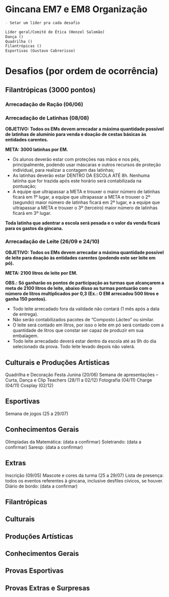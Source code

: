 # Gincana EM7 e EM8 Organização


```markdown
- Setar um líder pra cada desafio

Líder geral/Comitê de Ética (Henzel Salomão) 
Dança () 
Quadrilha ()
Filantrópicas ()
Esportivas (Gustavo Cabrerisso)
```



# Desafios (por ordem de ocorrência)



## Filantrópicas (3000 pontos)

### Arrecadação de Ração (06/06)

### Arrecadação de Latinhas (08/08)

**OBJETIVO: Todos os EMs devem arrecadar a máxima quantidade possível de latinhas de alumínio para venda e doação de cestas básicas às entidades carentes.**

**META: 3000 latinhas por EM.**

- Os alunos deverão estar com proteções nas mãos e nos pés, principalmente, podendo usar máscaras e outros recursos de proteção individual, para realizar a contagem das latinhas;
- As latinhas deverão estar DENTRO DA ESCOLA ATÉ 8h. Nenhuma latinha que for trazida após este horário será contabilizada na pontuação;
- A equipe que ultrapassar a META e trouxer o maior número de latinhas ficará em 1º lugar, a equipe que ultrapassar a META e trouxer o 2º (segundo) maior número de latinhas ficará em 2º lugar, e a equipe que ultrapassar a META e trouxer o 3º (terceiro) maior número de latinhas ficará em 3º lugar.

**Toda latinha que adentrar a escola será pesada e o valor da venda ficará para os gastos da gincana.**

### Arrecadação de Leite (26/09 e 24/10)

**OBJETIVO: Todos os EMs devem arrecadar a máxima quantidade possível de leite para doação às entidades carentes (podendo este ser leite em pó).**

**META: 2100 litros de leite por EM.**

**OBS.: Só ganharão os pontos de participação as turmas que alcançarem a meta de 2100 litros de leite, abaixo disso as turmas pontuarão com o número de litros multiplicados por 0,3 (Ex.: O EM arrecadou 500 litros e ganha 150 pontos).**


- Todo leite arrecadado fora da validade não contará (1 mês após a data de entrega).
- Não serão contabilizados pacotes de “Composto Lácteo” ou similar.
- O leite será contado em litros, por isso o leite em pó será contado com a quantidade de litros que constar ser capaz de produzir em sua embalagem.
- Todo leite arrecadado deverá estar dentro da escola até as 9h do dia selecionado da prova. Todo leite levado depois não valerá.

## Culturais e Produções Artísticas
Quadrilha e Decoração Festa Junina (20/06)
Semana de apresentações – Curta, Dança e Clip Teachers (28/11 a 02/12)
Fotografia (04/11)
Charge (04/11)
Cosplay (02/12)

## Esportivas
Semana de jogos (25 a 29/07)

## Conhecimentos Gerais
Olimpíadas da Matemática: (data a confirmar)
Soletrando: (data a confirmar)
Saresp: (data a confirmar)

## Extras
Inscrição (09/05)
Mascote e cores da turma (25 a 29/07)
Lista de presença: todos os eventos referentes à gincana, inclusive desfiles cívicos, se houver.
Diário de bordo: (data a confirmar)


## Filantrópicas
## Culturais
## Produções Artísticas
## Conhecimentos Gerais
## Provas Esportivas
## Provas Extras e Surpresas
